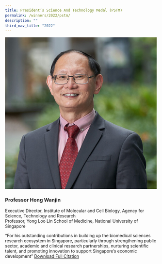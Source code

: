 ```yaml
---
title: President’s Science And Technology Medal (PSTM)
permalink: /winners/2022/pstm/
description: ""
third_nav_title: "2022"
---
```

![Professor Hong Wanjin](/images/Winners/2022/pstm-prof-hong-wanjin.jpg)
### **Professor Hong Wanjin**
Executive Director, Institute of Molecular and Cell Biology, Agency for Science, Technology and Research  
Professor, Yong Loo Lin School of Medicine, National University of Singapore  

“For his outstanding contributions in building up the biomedical sciences research ecosystem in Singapore, particularly through strengthening public sector, academic and clinical research partnerships, nurturing scientific talent, and promoting innovation to support Singapore’s economic development”
[Download Full Citation](/files/Winners/2021/PSTM%202021_Prof%20Ivy%20Ng.pdf)